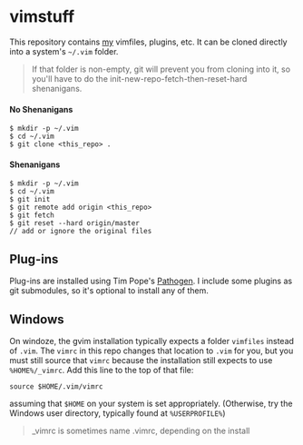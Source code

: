 vimstuff
========

This repository contains [my][me] vimfiles, plugins, etc.
It can be cloned directly into a system's `~/.vim` folder.

> If that folder is non-empty, git will prevent you from
> cloning into it, so you'll have to do the
> init-new-repo-fetch-then-reset-hard shenanigans.

#### No Shenanigans

    $ mkdir -p ~/.vim
    $ cd ~/.vim
    $ git clone <this_repo> .

#### Shenanigans

    $ mkdir -p ~/.vim
    $ cd ~/.vim
    $ git init
    $ git remote add origin <this_repo>
    $ git fetch
    $ git reset --hard origin/master
    // add or ignore the original files

Plug-ins
--------

Plug-ins are installed using Tim Pope's [Pathogen][].
I include some plugins as git submodules, so it's optional
to install any of them.

Windows
-------

On windoze, the gvim installation typically expects a
folder `vimfiles` instead of `.vim`.  The `vimrc` in this
repo changes that location to `.vim` for you, but you must
still source that `vimrc` because the installation still
expects to use `%HOME%/_vimrc`. Add this line to the
top of that file:

    source $HOME/.vim/vimrc

assuming that `$HOME` on your system is set appropriately.
(Otherwise, try the Windows user directory,
typically found at `%USERPROFILE%`)

> _vimrc is sometimes name .vimrc, depending on the install



[me]: http://github.com/radford-nguyen
[Pathogen]: https://github.com/tpope/vim-pathogen

